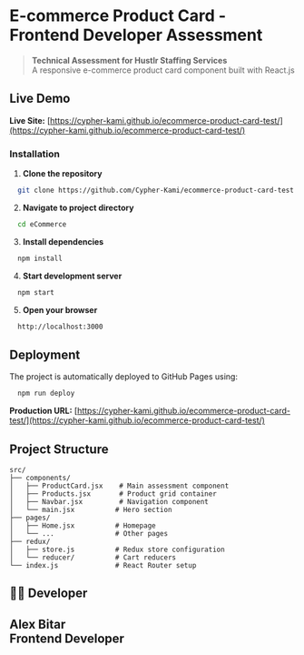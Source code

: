 # E-commerce Product Card - Frontend Developer Assessment

> **Technical Assessment for Hustlr Staffing Services**  
> A responsive e-commerce product card component built with React.js

## Live Demo

**Live Site:** [https://cypher-kami.github.io/ecommerce-product-card-test/](https://cypher-kami.github.io/ecommerce-product-card-test/)

### Installation

1. **Clone the repository**
```bash
  git clone https://github.com/Cypher-Kami/ecommerce-product-card-test.git
```

2. **Navigate to project directory**
```bash
  cd eCommerce
```

3. **Install dependencies**
```bash
  npm install
```

4. **Start development server**
```bash
  npm start
```

5. **Open your browser**
```bash
  http://localhost:3000
```

## Deployment

The project is automatically deployed to GitHub Pages using:

```bash
  npm run deploy
```

**Production URL:** [https://cypher-kami.github.io/ecommerce-product-card-test/](https://cypher-kami.github.io/ecommerce-product-card-test/)

## Project Structure

```
src/
├── components/
│   ├── ProductCard.jsx    # Main assessment component
│   ├── Products.jsx       # Product grid container
│   ├── Navbar.jsx         # Navigation component
│   └── main.jsx          # Hero section
├── pages/
│   ├── Home.jsx          # Homepage
│   └── ...               # Other pages
├── redux/
│   ├── store.js          # Redux store configuration
│   └── reducer/          # Cart reducers
└── index.js              # React Router setup
```

## 👨‍💻 Developer

**Alex Bitar**  
Frontend Developer  
---
